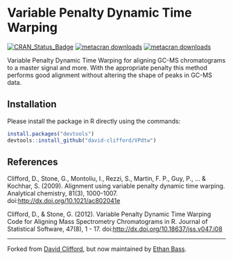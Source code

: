 # Variable Penalty Dynamic Time Warping


<!-- badges: start -->
  [![CRAN_Status_Badge](https://www.r-pkg.org/badges/version/VPdtw)](https://cran.r-project.org/package=VPdtw)
  [![metacran downloads](https://cranlogs.r-pkg.org/badges/grand-total/VPdtw)](https://cran.r-project.org/package=VPdtw)
  [![metacran downloads](https://cranlogs.r-pkg.org/badges/last-month/VPdtw)](https://cran.r-project.org/package=VPdtw)

  <!-- badges: end -->
  
Variable Penalty Dynamic Time Warping for aligning GC-MS chromatograms to a master signal and more. With the appropriate penalty this method performs good alignment without altering the shape of peaks in GC-MS data.

## Installation
Please install the package in R directly using the commands:

```R
install.packages("devtools")
devtools::install_github("david-clifford/VPdtw")
```
## References
Clifford, D., Stone, G., Montoliu, I., Rezzi, S., Martin, F. P., Guy, P., ... & Kochhar, S. (2009). Alignment using variable penalty dynamic time warping. Analytical chemistry, 81(3), 1000-1007. doi:http://dx.doi.org/10.1021/ac802041e

Clifford, D., & Stone, G. (2012). Variable Penalty Dynamic Time Warping Code for Aligning Mass Spectrometry Chromatograms in R. Journal of Statistical Software, 47(8), 1 - 17. doi:http://dx.doi.org/10.18637/jss.v047.i08

---

Forked from [David Clifford](https://github.com/david-clifford/VPdtw),
but now maintained by [Ethan Bass](https://github.com/ethanbass).
